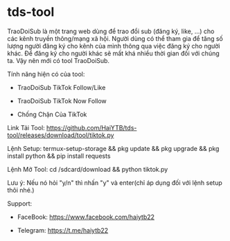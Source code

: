 # tds-tool
TraoDoiSub là một trang web dùng để trao đổi sub (đăng ký, like, ...) cho các kênh truyền thông/mạng xã hội. Người dùng có thể tham gia để tăng số lượng người đăng ký cho kênh của mình thông qua việc đăng ký cho người khác. Để đăng ký cho người khác sẽ mất khá nhiều thời gian đối với chúng ta. Vậy nên mới có tool TraoDoiSub.

Tính năng hiện có của tool:

+ TraoDoiSub TikTok Follow/Like

+ TraoDoiSub TikTok Now Follow

+ Chống Chặn Của TikTok

Link Tải Tool: https://github.com/HaiYTB/tds-tool/releases/download/tool/tiktok.py

Lệnh Setup: termux-setup-storage && pkg update && pkg upgrade && pkg install python && pip install requests

Lệnh Mở Tool: cd /sdcard/download && python tiktok.py

Lưu ý: Nếu nó hỏi "y/n" thì nhấn "y" và enter(chỉ áp dụng đối với lệnh setup thôi nhé.)

Support:

+ FaceBook: https://www.facebook.com/haiytb22

+ Telegram: https://t.me/haiytb22
